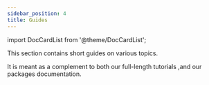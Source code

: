 ```yaml
---
sidebar_position: 4
title: Guides
---
```


import DocCardList from '@theme/DocCardList';

This section contains short guides on various topics.

It is meant as a complement to both our full-length tutorials ,and our packages documentation.

<DocCardList />
